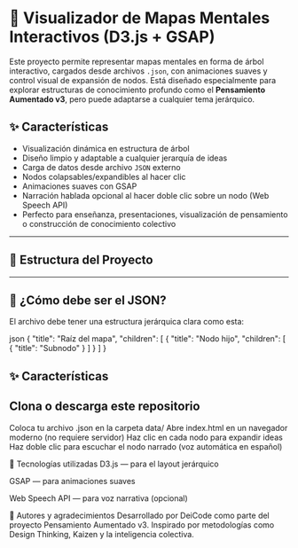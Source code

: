 # 🧠 Visualizador de Mapas Mentales Interactivos (D3.js + GSAP)

Este proyecto permite representar mapas mentales en forma de árbol interactivo, cargados desde archivos `.json`, con animaciones suaves y control visual de expansión de nodos. Está diseñado especialmente para explorar estructuras de conocimiento profundo como el **Pensamiento Aumentado v3**, pero puede adaptarse a cualquier tema jerárquico.

## ✨ Características

- Visualización dinámica en estructura de árbol
- Diseño limpio y adaptable a cualquier jerarquía de ideas
- Carga de datos desde archivo `JSON` externo
- Nodos colapsables/expandibles al hacer clic
- Animaciones suaves con GSAP
- Narración hablada opcional al hacer doble clic sobre un nodo (Web Speech API)
- Perfecto para enseñanza, presentaciones, visualización de pensamiento o construcción de conocimiento colectivo

---

## 📁 Estructura del Proyecto


---

## 🧠 ¿Cómo debe ser el JSON?

El archivo debe tener una estructura jerárquica clara como esta:

json
{
  "title": "Raíz del mapa",
  "children": [
    {
      "title": "Nodo hijo",
      "children": [
        { "title": "Subnodo" }
      ]
    }
  ]
}

## ✨ Características

## Clona o descarga este repositorio
Coloca tu archivo .json en la carpeta data/
Abre index.html en un navegador moderno (no requiere servidor)
Haz clic en cada nodo para expandir ideas
Haz doble clic para escuchar el nodo narrado (voz automática en español)


🔧 Tecnologías utilizadas
D3.js — para el layout jerárquico

GSAP — para animaciones suaves

Web Speech API — para voz narrativa (opcional)


🙌 Autores y agradecimientos
Desarrollado por DeiCode como parte del proyecto Pensamiento Aumentado v3.
Inspirado por metodologías como Design Thinking, Kaizen y la inteligencia colectiva.